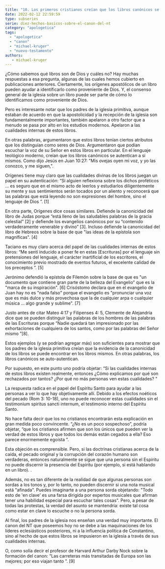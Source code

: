 ```yaml
---
title: "10. Los primeros cristianos creían que los libros canónicos se autoautenticaban"
date: 2022-02-12 22:59:59
type: subseries
serie: diez-hechos-basicos-sobre-el-canon-del-nt
category: "apologetica"
tags:
  - "apologetica"
  - "canon"
  - "michael-kruger"
  - "nuevo-testamento"
authors:
   - michael-kruger
---
```


¿Cómo sabemos qué libros son de Dios y cuáles no? Hay muchas respuestas a esa pregunta, algunas de las cuales hemos cubierto en publicaciones anteriores. Ciertamente, los orígenes apostólicos de un libro pueden ayudar a identificarlo como proveniente de Dios. Y, el consenso general de la iglesia sobre un libro puede ser parte de cómo lo identificamos como proveniente de Dios.

Pero es interesante notar que los padres de la iglesia primitiva, aunque estaban de acuerdo en que la apostolicidad y la recepción de la iglesia son fundamentalmente importantes, también apelaron a otro factor que a menudo se pasa por alto en los estudios modernos. Apelaron a las cualidades internas de estos libros.

En otras palabras, argumentaron que estos libros tenían ciertos atributos que los distinguían como seres de Dios. Argumentaron que podían escuchar la voz de su Señor en estos libros en particular. En el lenguaje teológico moderno, creían que los libros canónicos se autentican a sí mismos. Como dijo Jesús en Juan 10:27: "Mis ovejas oyen mi voz, y yo las conozco, y me siguen,".

Orígenes tiene muy claro que las cualidades divinas de los libros juegan un papel en su autenticación: “Si alguien reflexiona sobre los dichos proféticos ... es seguro que en el mismo acto de leerlos y estudiarlos diligentemente su mente y sus sentimientos serán tocados por un aliento y reconocerá que las palabras que está leyendo no son expresiones del hombre, sino el lenguaje de Dios ”. \[1\]

En otra parte, Orígenes dice cosas similares. Defiende la canonicidad del libro de Judas porque “está lleno de las saludables palabras de la gracia celestial” \[2\] y defiende los evangelios canónicos por su “contenido verdaderamente venerable y divino” \[3\]. Incluso defiende la canonicidad del libro de Hebreos sobre la base de que "las ideas de la epístola son magníficas". \[4\]

Taciano es muy claro acerca del papel de las cualidades internas de estos libros: “Me sentí inducido a poner fe en estas \[Escrituras\] por el lenguaje sin pretensiones del lenguaje, el carácter inartificial de los escritores, el conocimiento previo mostrado de eventos futuros, el excelente calidad de los preceptos ”. \[5\]

Jerónimo defendió la epístola de Filemón sobre la base de que es "un documento que contiene gran parte de la belleza del Evangelio" que es la "marca de su inspiración". \[6\] Crisóstomo declara que en el evangelio de Juan hay no es "nada falso" porque el evangelio es "pronunciar una voz que es más dulce y más provechosa que la de cualquier arpa o cualquier música ... algo grande y sublime". \[7\]

Justo antes de citar Mateo 4:17 y Filipenses 4: 5, Clemente de Alejandría dice que se pueden distinguir las palabras de los hombres de las palabras de las Escrituras porque “Nadie quedará tan impresionado por las exhortaciones de cualquiera de los santos, como por las palabras del Señor mismo ”\[8\].

Estos ejemplos (y se podrían agregar más) son suficientes para mostrar que los padres de la iglesia primitiva creían que la evidencia de la canonicidad de los libros se puede encontrar en los libros mismos. En otras palabras, los libros canónicos se auto-autentican.

Por supuesto, en este punto uno podría objetar: “Si las cualidades internas de estos libros existen realmente, entonces ¿Cómo explicamos por qué son rechazados por tantos? ¿Por qué no más personas ven estas cualidades? "

La respuesta radica en el papel del Espíritu Santo para ayudar a las personas a ver lo que hay objetivamente allí. Debido a los efectos noéticos del pecado (Rom 3: 10-18), uno no puede reconocer estas cualidades sin el testimonium spiritus sancti internum, el testimonio interno del Espíritu Santo.

No hace falta decir que los no cristianos encontrarán esta explicación en gran medida poco convincente. “¿No es un poco sospechoso”, podría objetar, “que los cristianos afirmen que son los únicos que pueden ver la verdad de estos libros y que todos los demás están cegados a ella? Eso parece enormemente egoísta ".

Esta objeción es comprensible. Pero, si las doctrinas cristianas acerca de la caída, el pecado original y la corrupción del corazón humano son verdaderas, entonces naturalmente se sigue que una persona sin el Espíritu no puede discernir la presencia del Espíritu (por ejemplo, si está hablando en un libro). .

Además, no es tan diferente de la realidad de que algunas personas son sordas a los tonos y, por lo tanto, no pueden discernir si una nota musical está "afinada". Puedes imaginarte a una persona sorda objetando: "Todo esto de 'en clave' es una farsa dirigida por expertos musicales que afirman tener una habilidad especial para escuchar tales cosas". Pero, a pesar de todas las protestas, la verdad del asunto se mantendría: existe tal cosa como estar en clave lo escuche o no la persona sorda.

Al final, los padres de la iglesia nos enseñan una verdad muy importante. El canon del NT que poseemos hoy no se debe a las maquinaciones de los líderes eclesiásticos posteriores, ni a la influencia política de Constantino, sino al hecho de que estos libros se impusieron en la iglesia a través de sus cualidades internas.

O, como solía decir el profesor de Harvard Arthur Darby Nock sobre la formación del canon: “Las carreteras más transitadas de Europa son las mejores; por eso viajan tanto ”. \[9\]
